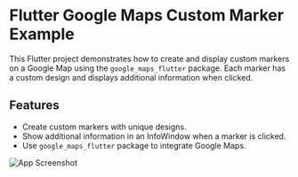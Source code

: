 # Flutter Google Maps Custom Marker Example

This Flutter project demonstrates how to create and display custom markers on a Google Map using the `google_maps_flutter` package. Each marker has a custom design and displays additional information when clicked.

## Features

- Create custom markers with unique designs.
- Show additional information in an InfoWindow when a marker is clicked.
- Use `google_maps_flutter` package to integrate Google Maps.

![App Screenshot](screenshots/screenshot.png)
